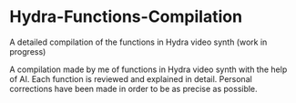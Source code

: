# Hydra-Functions-Compilation
A  detailed compilation of the functions in Hydra video synth (work in progress)

A compilation made by me of functions in Hydra video synth with the help of AI. Each function is reviewed and explained in detail. Personal corrections have been made in order to be as precise as possible.
